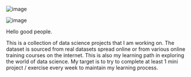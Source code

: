   ![image](https://user-images.githubusercontent.com/20962472/170542368-1ecaa613-6046-4ca8-bd89-9b47bc414801.png)


![image](https://user-images.githubusercontent.com/20962472/170536532-216727b0-b52a-4914-af97-302225914fb4.png)

Hello good people.


This is a collection of data science projects that I am working on.
The dataset is sourced from real datasets spread online or from various online training courses on the internet.
This is also my learning path in exploring the world of data science. My target is to try to complete at least 1 mini project / exercise every week to maintain my learning process.
